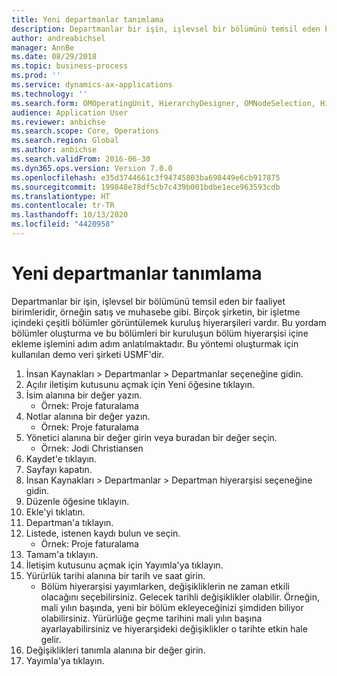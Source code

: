 ```yaml
---
title: Yeni departmanlar tanımlama
description: Departmanlar bir işin, işlevsel bir bölümünü temsil eden bir faaliyet birimleridir, örneğin satış ve muhasebe gibi.
author: andreabichsel
manager: AnnBe
ms.date: 08/29/2018
ms.topic: business-process
ms.prod: ''
ms.service: dynamics-ax-applications
ms.technology: ''
ms.search.form: OMOperatingUnit, HierarchyDesigner, OMNodeSelection, HierarchyPublishAndCloseForm, HcmPersonnelManagementWorkspace
audience: Application User
ms.reviewer: anbichse
ms.search.scope: Core, Operations
ms.search.region: Global
ms.author: anbichse
ms.search.validFrom: 2016-06-30
ms.dyn365.ops.version: Version 7.0.0
ms.openlocfilehash: e35d3744661c3f94745803ba698449e6cb917875
ms.sourcegitcommit: 199848e78df5cb7c439b001bdbe1ece963593cdb
ms.translationtype: HT
ms.contentlocale: tr-TR
ms.lasthandoff: 10/13/2020
ms.locfileid: "4420958"
---
```

# <a name="define-new-departments"></a>Yeni departmanlar tanımlama



Departmanlar bir işin, işlevsel bir bölümünü temsil eden bir faaliyet birimleridir, örneğin satış ve muhasebe gibi. Birçok şirketin, bir işletme içindeki çeşitli bölümler görüntülemek kuruluş hiyerarşileri vardır. Bu yordam bölümler oluşturma ve bu bölümleri bir kuruluşun bölüm hiyerarşisi içine ekleme işlemini adım adım anlatılmaktadır. Bu yöntemi oluşturmak için kullanılan demo veri şirketi USMF'dir.

1. İnsan Kaynakları > Departmanlar > Departmanlar seçeneğine gidin.
2. Açılır iletişim kutusunu açmak için Yeni öğesine tıklayın.
3. İsim alanına bir değer yazın.
    * Örnek: Proje faturalama  
4. Notlar alanına bir değer yazın.
    * Örnek: Proje faturalama  
5. Yönetici alanına bir değer girin veya buradan bir değer seçin.
    * Örnek: Jodi Christiansen  
6. Kaydet'e tıklayın.
7. Sayfayı kapatın.
8. İnsan Kaynakları > Departmanlar > Departman hiyerarşisi seçeneğine gidin.
9. Düzenle öğesine tıklayın.
10. Ekle'yi tıklatın.
11. Departman'a tıklayın.
12. Listede, istenen kaydı bulun ve seçin.
    * Örnek: Proje faturalama  
13. Tamam'a tıklayın.
14. İletişim kutusunu açmak için Yayımla'ya tıklayın.
15. Yürürlük tarihi alanına bir tarih ve saat girin.
    * Bölüm hiyerarşisi yayımlarken, değişikliklerin ne zaman etkili olacağını seçebilirsiniz. Gelecek tarihli değişiklikler olabilir. Örneğin, mali yılın başında, yeni bir bölüm ekleyeceğinizi şimdiden biliyor olabilirsiniz. Yürürlüğe geçme tarihini mali yılın başına ayarlayabilirsiniz ve hiyerarşideki değişiklikler o tarihte etkin hale gelir.  
16. Değişiklikleri tanımla alanına bir değer girin.
17. Yayımla'ya tıklayın.

